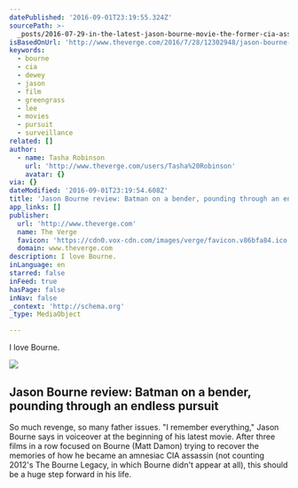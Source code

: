 ```yaml
---
datePublished: '2016-09-01T23:19:55.324Z'
sourcePath: >-
  _posts/2016-07-29-in-the-latest-jason-bourne-movie-the-former-cia-assassin-is.md
isBasedOnUrl: 'http://www.theverge.com/2016/7/28/12302948/jason-bourne-review-matt-damon'
keywords:
  - bourne
  - cia
  - dewey
  - jason
  - film
  - greengrass
  - lee
  - movies
  - pursuit
  - surveillance
related: []
author:
  - name: Tasha Robinson
    url: 'http://www.theverge.com/users/Tasha%20Robinson'
    avatar: {}
via: {}
dateModified: '2016-09-01T23:19:54.608Z'
title: 'Jason Bourne review: Batman on a bender, pounding through an endless pursuit'
app_links: []
publisher:
  url: 'http://www.theverge.com'
  name: The Verge
  favicon: 'https://cdn0.vox-cdn.com/images/verge/favicon.v86bfa84.ico'
  domain: www.theverge.com
description: I love Bourne.
inLanguage: en
starred: false
inFeed: true
hasPage: false
inNav: false
_context: 'http://schema.org'
_type: MediaObject

---
```

I love Bourne.

<article style=""><img src="https://s3-us-west-2.amazonaws.com/the-grid-img/p/535d11a627c48dca6752cfd351d5d742175857ae.jpg" /><h1>Jason Bourne review: Batman on a bender, pounding through an endless pursuit</h1><p>So much revenge, so many father issues. "I remember everything," Jason Bourne says in voiceover at the beginning of his latest movie. After three films in a row focused on Bourne (Matt Damon) trying to recover the memories of how he became an amnesiac CIA assassin (not counting 2012's The Bourne Legacy, in which Bourne didn't appear at all), this should be a huge step forward in his life.</p></article>